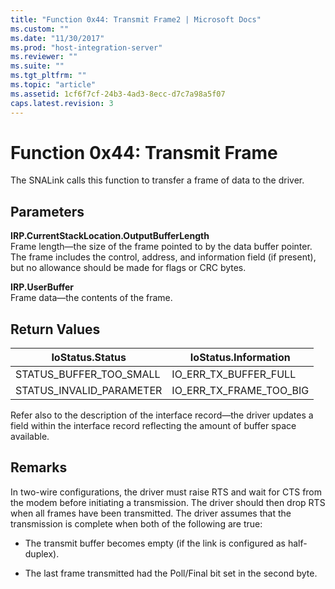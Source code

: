 ```yaml
---
title: "Function 0x44: Transmit Frame2 | Microsoft Docs"
ms.custom: ""
ms.date: "11/30/2017"
ms.prod: "host-integration-server"
ms.reviewer: ""
ms.suite: ""
ms.tgt_pltfrm: ""
ms.topic: "article"
ms.assetid: 1cf6f7cf-24b3-4ad3-8ecc-d7c7a98a5f07
caps.latest.revision: 3
---
```

# Function 0x44: Transmit Frame
The SNALink calls this function to transfer a frame of data to the driver.  
  
## Parameters  
 **IRP.CurrentStackLocation.OutputBufferLength**  
 Frame length—the size of the frame pointed to by the data buffer pointer. The frame includes the control, address, and information field (if present), but no allowance should be made for flags or CRC bytes.  
  
 **IRP.UserBuffer**  
 Frame data—the contents of the frame.  
  
## Return Values  
  
|IoStatus.Status|IoStatus.Information|  
|---------------------|--------------------------|  
|STATUS_BUFFER_TOO_SMALL|IO_ERR_TX_BUFFER_FULL|  
|STATUS_INVALID_PARAMETER|IO_ERR_TX_FRAME_TOO_BIG|  
  
 Refer also to the description of the interface record—the driver updates a field within the interface record reflecting the amount of buffer space available.  
  
## Remarks  
 In two-wire configurations, the driver must raise RTS and wait for CTS from the modem before initiating a transmission. The driver should then drop RTS when all frames have been transmitted. The driver assumes that the transmission is complete when both of the following are true:  
  
-   The transmit buffer becomes empty (if the link is configured as half-duplex).  
  
-   The last frame transmitted had the Poll/Final bit set in the second byte.